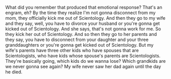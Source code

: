  What did you remember that produced that emotional response? That's an engram, eh? By the time they realize I'm not gonna disconnect from my mom, they officially kick me out of Scientology. And then they go to my wife and they say, well, you have to divorce your husband or you're gonna get kicked out of Scientology. And she says, that's not gonna work for me. So they kick her out of Scientology. And so then they go to her parents and they say, you have to disconnect from your daughter and your three granddaughters or you're gonna get kicked out of Scientology. But my wife's parents have three other kids who have spouses that are Scientologists, who have kids whose spouse's parents are Scientologists. They're basically going, which kids do we wanna lose? Which grandkids are we never gonna see again? My wife never saw her dad again until the day he died.